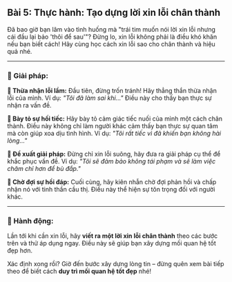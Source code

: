 ## Bài 5: Thực hành: Tạo dựng lời xin lỗi chân thành

Đã bao giờ bạn lâm vào tình huống mà "trái tim muốn nói lời xin lỗi nhưng cái đầu lại bảo 'thôi để sau'"? Đừng lo, xin lỗi không phải là điều khó khăn nếu bạn biết cách! Hãy cùng học cách xin lỗi sao cho chân thành và hiệu quả nhé.

---

### 📌 Giải pháp:

**🔹 Thừa nhận lỗi lầm:**
Đầu tiên, đừng trốn tránh! Hãy thẳng thắn thừa nhận lỗi của mình. Ví dụ: *"Tôi đã làm sai khi..."* Điều này cho thấy bạn thực sự nhận ra vấn đề.

**🔹 Bày tỏ sự hối tiếc:**
Hãy bày tỏ cảm giác tiếc nuối của mình một cách chân thành. Điều này không chỉ làm người khác cảm thấy bạn thực sự quan tâm mà còn giúp xoa dịu tình hình. Ví dụ: *"Tôi rất tiếc vì đã khiến bạn không hài lòng..."*

**🔹 Đề xuất giải pháp:**
Đừng chỉ xin lỗi suông, hãy đưa ra giải pháp cụ thể để khắc phục vấn đề. Ví dụ: *"Tôi sẽ đảm bảo không tái phạm và sẽ làm việc chăm chỉ hơn để bù đắp."*

**🔹 Chờ đợi sự hồi đáp:**
Cuối cùng, hãy kiên nhẫn chờ đợi phản hồi và chấp nhận nó với tinh thần cầu thị. Điều này thể hiện sự tôn trọng đối với người khác.

---

### 🚀 Hành động:

Lần tới khi cần xin lỗi, hãy **viết ra một lời xin lỗi chân thành** theo các bước trên và thử áp dụng ngay. Điều này sẽ giúp bạn xây dựng mối quan hệ tốt đẹp hơn.

Xác định xong rồi? Giờ đến bước xây dựng lòng tin – đừng quên xem bài tiếp theo để biết cách **duy trì mối quan hệ tốt đẹp** nhé!